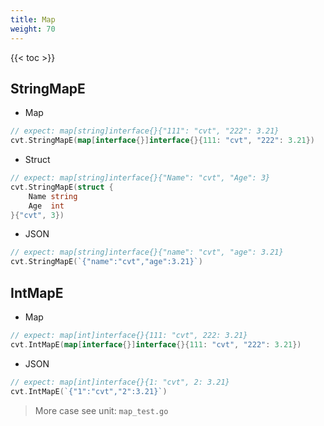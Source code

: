 ```yaml
---
title: Map
weight: 70
---
```


{{< toc >}}


## StringMapE

- Map

```go
// expect: map[string]interface{}{"111": "cvt", "222": 3.21}
cvt.StringMapE(map[interface{}]interface{}{111: "cvt", "222": 3.21})
```

- Struct

```go
// expect: map[string]interface{}{"Name": "cvt", "Age": 3}
cvt.StringMapE(struct {
    Name string
    Age  int
}{"cvt", 3})
```

- JSON

```go
// expect: map[string]interface{}{"name": "cvt", "age": 3.21}
cvt.StringMapE(`{"name":"cvt","age":3.21}`)
```

## IntMapE

- Map

```go
// expect: map[int]interface{}{111: "cvt", 222: 3.21}
cvt.IntMapE(map[interface{}]interface{}{111: "cvt", "222": 3.21})
```

- JSON

```go
// expect: map[int]interface{}{1: "cvt", 2: 3.21}
cvt.IntMapE(`{"1":"cvt","2":3.21}`)
```

> More case see unit: `map_test.go`

